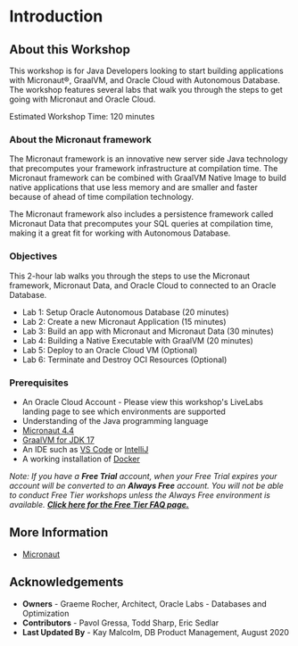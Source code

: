 # Introduction

## About this Workshop
This workshop is for Java Developers looking to start building applications with Micronaut®, GraalVM, and Oracle Cloud with Autonomous Database.
The workshop features several labs that walk you through the steps to get going with Micronaut and Oracle Cloud.

Estimated Workshop Time: 120 minutes

### About the Micronaut framework
The Micronaut framework is an innovative new server side Java technology that precomputes your framework infrastructure at compilation time.
The Micronaut framework can be combined with GraalVM Native Image to build native applications that use less memory and are smaller and faster because of ahead of time compilation technology.

The Micronaut framework also includes a persistence framework called Micronaut Data that precomputes your SQL queries at compilation time, making it a great fit for working with Autonomous Database.

  <!-- [Video](youtube:zNKxJjkq0Pw) -->

### Objectives

This 2-hour lab walks you through the steps to use the Micronaut framework, Micronaut Data, and Oracle Cloud to connected to an Oracle Database.

- Lab 1: Setup Oracle Autonomous Database (20 minutes)
- Lab 2: Create a new Micronaut Application (15 minutes)
- Lab 3: Build an app with Micronaut and Micronaut Data (30 minutes)
- Lab 4: Building a Native Executable with GraalVM (20 minutes)
- Lab 5: Deploy to an Oracle Cloud VM (Optional)
- Lab 6: Terminate and Destroy OCI Resources (Optional)

### Prerequisites
- An Oracle Cloud Account - Please view this workshop's LiveLabs landing page to see which environments are supported
- Understanding of the Java programming language
- [Micronaut 4.4](https://micronaut.io/download/)
- [GraalVM for JDK 17](https://www.graalvm.org/docs/getting-started/)
- An IDE such as [VS Code](https://code.visualstudio.com/) or [IntelliJ](https://www.jetbrains.com/idea/download/)
- A working installation of [Docker](https://www.docker.com/)

*Note: If you have a **Free Trial** account, when your Free Trial expires your account will be converted to an **Always Free** account. You will not be able to conduct Free Tier workshops unless the Always Free environment is available. **[Click here for the Free Tier FAQ page.](https://www.oracle.com/cloud/free/faq/)***

## More Information
- [Micronaut](https://micronaut.io/)

## Acknowledgements
- **Owners** - Graeme Rocher, Architect, Oracle Labs - Databases and Optimization
- **Contributors** - Pavol Gressa, Todd Sharp, Eric Sedlar
- **Last Updated By** - Kay Malcolm, DB Product Management, August 2020
